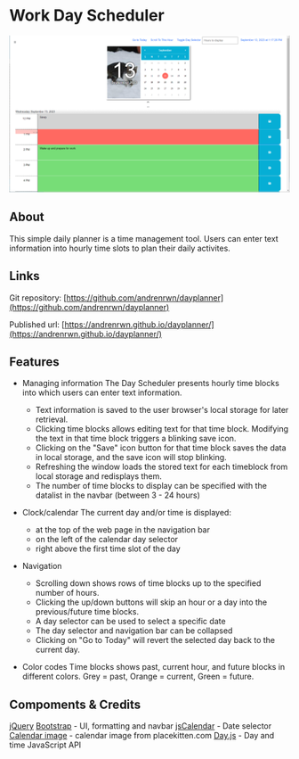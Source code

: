 # Work Day Scheduler

![Day Planner](./assets/screenshot.png)

## About

This simple daily planner is a time management tool. Users can enter text information into hourly time slots to plan their daily activites.


## Links

Git repository: [https://github.com/andrenrwn/dayplanner](https://github.com/andrenrwn/dayplanner)

Published url: [https://andrenrwn.github.io/dayplanner/](https://andrenrwn.github.io/dayplanner/)


## Features

- Managing information
  The Day Scheduler presents hourly time blocks into which users can enter text information.
  - Text information is saved to the user browser's local storage for later retrieval.
  - Clicking time blocks allows editing text for that time block.
  Modifying the text in that time block triggers a blinking save icon.
  - Clicking on the "Save" icon button for that time block saves the data in local storage, and the save icon will stop blinking.
  - Refreshing the window loads the stored text for each timeblock from local storage and redisplays them.
  - The number of time blocks to display can be specified with the datalist in the navbar (between 3 - 24 hours)

- Clock/calendar
  The current day and/or time is displayed:
  - at the top of the web page in the navigation bar
  - on the left of the calendar day selector
  - right above the first time slot of the day

- Navigation
  - Scrolling down shows rows of time blocks up to the specified number of hours.
  - Clicking the up/down buttons will skip an hour or a day into the previous/future time blocks.
  - A day selector can be used to select a specific date
  - The day selector and navigation bar can be collapsed
  - Clicking on "Go to Today" will revert the selected day back to the current day.

- Color codes
  Time blocks shows past, current hour, and future blocks in different colors.  Grey = past, Orange = current, Green = future.


## Compoments & Credits

[jQuery](https://jquery.com/)
[Bootstrap](https://getbootstrap.com/) - UI, formatting and navbar
[jsCalendar](https://gramthanos.github.io/jsCalendar/docs.html) - Date selector
[Calendar image](https://placekitten.com/) - calendar image from placekitten.com
[Day.js](https://day.js.org/) - Day and time JavaScript API